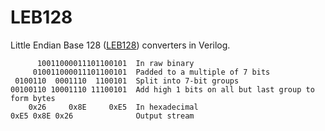 # LEB128

Little Endian Base 128 ([LEB128](https://en.wikipedia.org/wiki/LEB128)) converters in Verilog.

```
      10011000011101100101  In raw binary
     010011000011101100101  Padded to a multiple of 7 bits
 0100110  0001110  1100101  Split into 7-bit groups
00100110 10001110 11100101  Add high 1 bits on all but last group to form bytes
    0x26     0x8E     0xE5  In hexadecimal
0xE5 0x8E 0x26              Output stream
```
